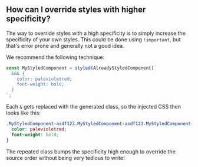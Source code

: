 ## How can I override styles with higher specificity?

The way to override styles with a high specificity is to simply increase the specificity of your own styles. This could be done using `!important`, but that's error prone and generally not a good idea.

We recommend the following technique:

```js
const MyStyledComponent = styled(AlreadyStyledComponent)`
  &&& {
    color: palevioletred;
    font-weight: bold;
  }
`;
```

Each `&` gets replaced with the generated class, so the injected CSS then looks like this:

```css
.MyStyledComponent-asdf123.MyStyledComponent-asdf123.MyStyledComponent-asdf123 {
  color: palevioletred;
  font-weight: bold;
}
```

The repeated class bumps the specificity high enough to override the source order without being very tedious to write!

